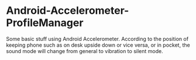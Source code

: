 # Android-Accelerometer-ProfileManager
Some basic stuff using Android Accelerometer. According to the position of keeping phone such as on desk upside down or vice versa, or in pocket, the sound mode will change from general to vibration to silent mode.
